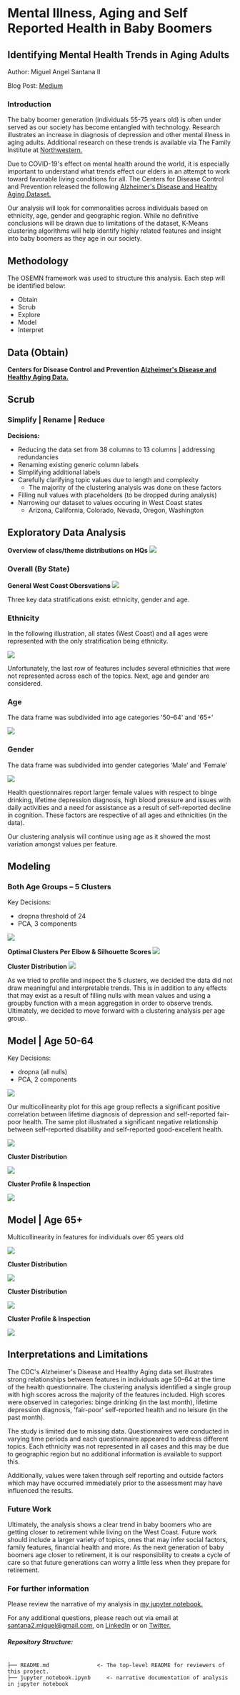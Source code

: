 # Mental Illness, Aging and Self Reported Health in Baby Boomers
## Identifying Mental Health Trends in Aging Adults

Author: Miguel Angel Santana II

Blog Post: [Medium](https://miguelangelsantana.medium.com/mental-illness-aging-and-self-reported-health-in-baby-boomers-5b267a148bea)

### Introduction

The baby boomer generation (individuals 55-75 years old) is often under served as our society has become entangled with technology. Research illustrates an increase in diagnosis of depression and other mental illness in aging adults. Additional research on these trends is available via The Family Institute at [Northwestern.](https://counseling.northwestern.edu/blog/boom-in-aging-adults-could-overwhelm-mental-health-care-field/)

Due to COVID-19's effect on mental health around the world, it is especially important to understand what trends effect our elders in an attempt to work toward favorable living conditions for all. The Centers for Disease Control and Prevention released the following [Alzheimer's Disease and Healthy Aging Dataset.](https://catalog.data.gov/dataset/alzheimers-disease-and-healthy-aging-data)

Our analysis will look for commonalities across individuals based on ethnicity, age, gender and geographic region. While no definitive conclusions will be drawn due to limitations of the dataset, K-Means clustering algorithms will help identify highly related features and insight into baby boomers as they age in our society. 

## Methodology
The OSEMN framework was used to structure this analysis. Each step will be identified below:

* Obtain
* Scrub
* Explore
* Model
* Interpret

## Data (Obtain)
**Centers for Disease Control and Prevention [Alzheimer's Disease and Healthy Aging Data.](https://catalog.data.gov/dataset/alzheimers-disease-and-healthy-aging-data)**

## Scrub
### Simplify | Rename | Reduce

**Decisions:**

* Reducing the data set from 38 columns to 13 columns | addressing redundancies
* Renaming existing generic column labels
* Simplifying additional labels
* Carefully clarifying topic values due to length and complexity
	* The majority of the clustering analysis was done on these factors
* Filling null values with placeholders (to be dropped during analysis)
* Narrowing our dataset to values occuring in West Coast states
	* Arizona, California, Colorado, Nevada, Oregon, Washington

## Exploratory Data Analysis

**Overview of class/theme distributions on HQs**
![](/images/ClassDistribution.png)

### Overall (By State)

**General West Coast Obersvations**
![](/images/state.png)

Three key data stratifications exist: ethnicity, gender and age. 

### Ethnicity 

In the following illustration, all states (West Coast) and all ages were represented with the only stratification being ethnicity. 

![](/images/ethnicity.png)

Unfortunately, the last row of features includes several ethnicities that were not represented across each of the topics. Next, age and gender are considered.

### Age

The data frame was subdivided into age categories '50–64' and '65+'

![](/images/age.png)

### Gender

The data frame was subdivided into gender categories ‘Male’ and ‘Female’

![](/images/gender.png)

Health questionnaires report larger female values with respect to binge drinking, lifetime depression diagnosis, high blood pressure and issues with daily activities and a need for assistance as a result of self-reported decline in cognition. These factors are respective of all ages and ethnicities (in the data).

Our clustering analysis will continue using age as it showed the most variation amongst values per feature.  


## Modeling 

### Both Age Groups – 5 Clusters

Key Decisions: 
* dropna threshold of 24
* PCA, 3 components

![](/images/pca3.png)

**Optimal Clusters Per Elbow & Silhouette Scores**
![](/images/fiveclustercountplot.png)

**Cluster Distribution**
![](/images/threecluster50bar.png)

As we tried to profile and inspect the 5 clusters, we decided the data did not draw meaningful and interpretable trends. This is in addition to any effects that may exist as a result of filling nulls with mean values and using a groupby function with a mean aggregation in order to observe trends. Ultimately, we decided to move forward with a clustering analysis per age group.

## Model | Age 50-64

Key Decisions: 
* dropna (all nulls)
* PCA, 2 components

![](/images/multi5064.png)

Our multicollinearity plot for this age group reflects a significant positive correlation between lifetime diagnosis of depression and self-reported fair-poor health. The same plot illustrated a significant negative relationship between self-reported disability and self-reported good-excellent health. 

![](/images/threecluster50.png)

**Cluster Distribution**

![](/images/threecluster50bar.png)

**Cluster Profile & Inspection**

![](/images/threeclustermeans.png)

## Model | Age 65+

Multicollinearity in features for individuals over 65 years old

![](/images/multi65.png)

**Cluster Distribution**

![](/images/threecluster65.png)

**Cluster Distribution**

![](/images/threecluster65bar.png)

**Cluster Profile & Inspection**

![](/images/threeclustermeans65.png)

## Interpretations and Limitations

The CDC's Alzheimer's Disease and Healthy Aging data set illustrates strong relationships between features in individuals age 50–64 at the time of the health questionnaire.
The clustering analysis identified a single group with high scores across the majority of the features included. High scores were observed in categories: binge drinking (in the last month), lifetime depression diagnosis, 'fair-poor' self-reported health and no leisure (in the past month).

The study is limited due to missing data. Questionnaires were conducted in varying time periods and each questionnaire appeared to address different topics. Each ethnicity was not represented in all cases and this may be due to geographic region but no additional information is available to support this. 

Additionally, values were taken through self reporting and outside factors which may have occurred immediately prior to the assessment may have influenced the results.

### Future Work

Ultimately, the analysis shows a clear trend in baby boomers who are getting closer to retirement while living on the West Coast. Future work should include a larger variety of topics, ones that may infer social factors, family features, financial health and more. As the next generation of baby boomers age closer to retirement, it is our responsibility to create a cycle of care so that future generations can worry a little less when they prepare for retirement.

### For further information

Please review the narrative of my analysis in [my jupyter notebook.](./jupyter_notebook.ipynb)

For any additional questions, please reach out via email at santana2.miguel@gmail.com, on [LinkedIn](https://www.linkedin.com/in/miguel-angel-santana-ii-mba-51467276/) or on [Twitter.](https://twitter.com/msantana_ds)


##### Repository Structure:

```

├── README.md               <- The top-level README for reviewers of this project.
├── jupyter_notebook.ipynb     <- narrative documentation of analysis in jupyter notebook

```

